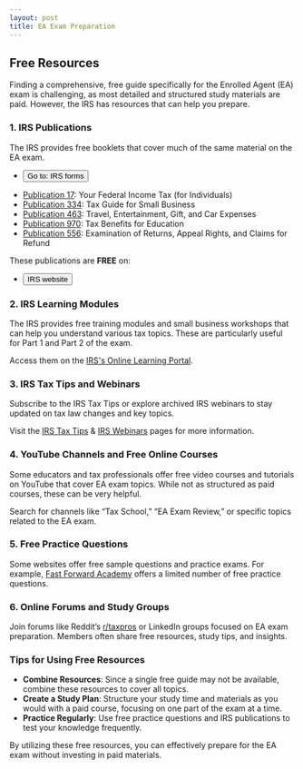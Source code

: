 ```yaml
---
layout: post
title: EA Exam Preparation
--- 
```


## Free Resources

Finding a comprehensive, free guide specifically for the Enrolled Agent (EA) exam is challenging, as most detailed and structured study materials are paid. However, the IRS has resources that can help you prepare.

### 1. IRS Publications

The IRS provides free booklets that cover much of the same material on the EA exam.

- <button onclick="buttonFunc()">Go to: IRS forms</button>
<script>
function buttonFunc() {
  window.open("https://www.irs.gov/forms-pubs");
}
</script>
- [Publication 17](https://www.irs.gov/pub/irs-pdf/p17.pdf): Your Federal Income Tax (for Individuals)
- [Publication 334](https://www.irs.gov/pub/irs-pdf/p334.pdf): Tax Guide for Small Business
- [Publication 463](https://www.irs.gov/pub/irs-pdf/p463.pdf): Travel, Entertainment, Gift, and Car Expenses
- [Publication 970](https://www.irs.gov/pub/irs-pdf/p970.pdf): Tax Benefits for Education
- [Publication 556](https://www.irs.gov/pub/irs-pdf/p556.pdf): Examination of Returns, Appeal Rights, and Claims for Refund

These publications are **FREE** on:

- <button onclick="buttonFunc()">IRS website</button>
<script>
function buttonFunc() {
  window.open("https://www.irs.gov/forms-pubs");
}
</script>


### 2. IRS Learning Modules

The IRS provides free training modules and small business workshops that can help you understand various tax topics. These are particularly useful for Part 1 and Part 2 of the exam.

Access them on the [IRS's Online Learning Portal](https://www.irsvideos.gov/).

### 3. IRS Tax Tips and Webinars

Subscribe to the IRS Tax Tips or explore archived IRS webinars to stay updated on tax law changes and key topics.

Visit the [IRS Tax Tips](https://www.irs.gov/newsroom/irs-tax-tips) & [IRS Webinars](https://www.irsvideos.gov/) pages for more information.

### 4. YouTube Channels and Free Online Courses

Some educators and tax professionals offer free video courses and tutorials on YouTube that cover EA exam topics. While not as structured as paid courses, these can be very helpful.

Search for channels like “Tax School,” “EA Exam Review,” or specific topics related to the EA exam.

### 5. Free Practice Questions

Some websites offer free sample questions and practice exams. For example, [Fast Forward Academy](https://fastforwardacademy.com) offers a limited number of free practice questions.

### 6. Online Forums and Study Groups

Join forums like Reddit’s [r/taxpros](https://www.reddit.com/r/taxpros/) or LinkedIn groups focused on EA exam preparation. Members often share free resources, study tips, and insights.

### Tips for Using Free Resources

- **Combine Resources**: Since a single free guide may not be available, combine these resources to cover all topics.
- **Create a Study Plan**: Structure your study time and materials as you would with a paid course, focusing on one part of the exam at a time.
- **Practice Regularly**: Use free practice questions and IRS publications to test your knowledge frequently.

By utilizing these free resources, you can effectively prepare for the EA exam without investing in paid materials.
